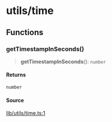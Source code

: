 # utils/time

## Functions

### getTimestampInSeconds()

> **getTimestampInSeconds**(): `number`

#### Returns

`number`

#### Source

[lib/utils/time.ts:1](https://github.com/PufferFinance/puffer-sdk/blob/993b2d21b02d3a98164ddef83586b785b9cd549f/lib/utils/time.ts#L1)
